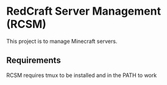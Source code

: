# RedCraft Server Management (RCSM)

This project is to manage Minecraft servers.

## Requirements

RCSM requires tmux to be installed and in the PATH to work
